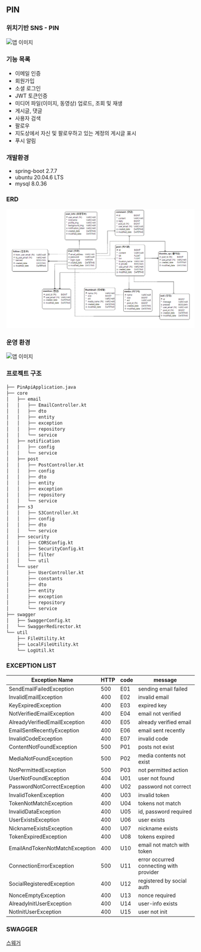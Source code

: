 ## PIN

### 위치기반 SNS - PIN

![앱 이미지](./readme_contents/app_image.png)

### 기능 목록

+ 이메일 인증
+ 회원가입
+ 소셜 로그인
+ JWT 토큰인증
+ 미디어 파일(이미지, 동영상) 업로드, 조회 및 재생
+ 게시글, 댓글
+ 사용자 검색
+ 팔로우
+ 지도상에서 자신 및 팔로우하고 있는 계정의 게시글 표시
+ 푸시 알림

### 개발환경

- spring-boot 2.7.7
- ubuntu 20.04.6 LTS
- mysql 8.0.36

### ERD

![erd](./readme_contents/diagram.png)

### 운영 환경

![앱 이미지](https://github.com/taegeunkang/pin-api/assets/53002135/930709d1-f60f-4315-a5b7-8b0f33202406)

### 프로젝트 구조

```
├── PinApiApplication.java
├── core
│   ├── email
│   │   ├── EmailController.kt
│   │   ├── dto
│   │   ├── entity
│   │   ├── exception
│   │   ├── repository
│   │   └── service
│   ├── notification
│   │   ├── config
│   │   └── service
│   ├── post
│   │   ├── PostController.kt
│   │   ├── config
│   │   ├── dto
│   │   ├── entity
│   │   ├── exception
│   │   ├── repository
│   │   └── service
│   ├── s3
│   │   ├── S3Controller.kt
│   │   ├── config
│   │   ├── dto
│   │   └── service
│   ├── security
│   │   ├── CORSConfig.kt
│   │   ├── SecurityConfig.kt
│   │   ├── filter
│   │   └── util
│   └── user
│       ├── UserController.kt
│       ├── constants
│       ├── dto
│       ├── entity
│       ├── exception
│       ├── repository
│       └── service
├── swagger
│   ├── SwaggerConfig.kt
│   └── SwaggerRedirector.kt
└── util
    ├── FileUtility.kt
    ├── LocalFileUtility.kt
    └── LogUtil.kt

```

### EXCEPTION LIST

| Exception Name                 | HTTP | code | message                                 |
|--------------------------------|------|------|-----------------------------------------|
| SendEmailFailedException       | 500  | E01  | sending email failed                    |
| InvalidEmailException          | 400  | E02  | invalid email                           |
| KeyExpiredException            | 400  | E03  | expired key                             |
| NotVerifiedEmailException      | 400  | E04  | email not verified                      |
| AlreadyVerifiedEmailException  | 400  | E05  | already verified email                  |
| EmailSentRecentlyException     | 400  | E06  | email sent recently                     |
| InvalidCodeException           | 400  | E07  | invalid code                            |
| ContentNotFoundException       | 500  | P01  | posts not exist                         |
| MediaNotFoundException         | 500  | P02  | media contents not exist                |
| NotPermittedException          | 500  | P03  | not permitted action                    |
| UserNotFoundException          | 404  | U01  | user not found                          |
| PasswordNotCorrectException    | 400  | U02  | password not correct                    |
| InvalidTokenException          | 400  | U03  | invalid token                           |
| TokenNotMatchException         | 400  | U04  | tokens not match                        |
| InvalidDataException           | 400  | U05  | id, password required                   |
| UserExistsException            | 400  | U06  | user exists                             |
| NicknameExistsException        | 400  | U07  | nickname exists                         |
| TokenExpiredException          | 400  | U08  | tokens expired                          |
| EmailAndTokenNotMatchException | 400  | U10  | email not match with token              |
| ConnectionErrorException       | 500  | U11  | error occurred connecting with provider |
| SocialRegisteredException      | 400  | U12  | registered by social auth               |
| NonceEmptyException            | 400  | U13  | nonce required                          |
| AlreadyInitUserException       | 400  | U14  | user-info exists                        |
| NotInitUserException           | 400  | U15  | user not init                           |



### SWAGGER
[스웨거](https://api.pin-the-world.com/docs)

 
